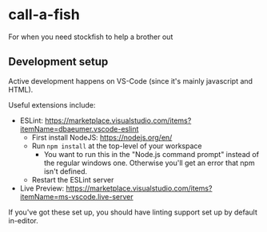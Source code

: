 # call-a-fish
For when you need stockfish to help a brother out


## Development setup

Active development happens on VS-Code (since it's mainly javascript and HTML).

Useful extensions include:

- ESLint: https://marketplace.visualstudio.com/items?itemName=dbaeumer.vscode-eslint
    + First install NodeJS: https://nodejs.org/en/
    + Run `npm install` at the top-level of your workspace
        + You want to run this in the "Node.js command prompt" instead of the regular windows one. Otherwise you'll get an error that npm isn't defined.
    + Restart the ESLint server
- Live Preview: https://marketplace.visualstudio.com/items?itemName=ms-vscode.live-server

If you've got these set up, you should have linting support set up by default in-editor.